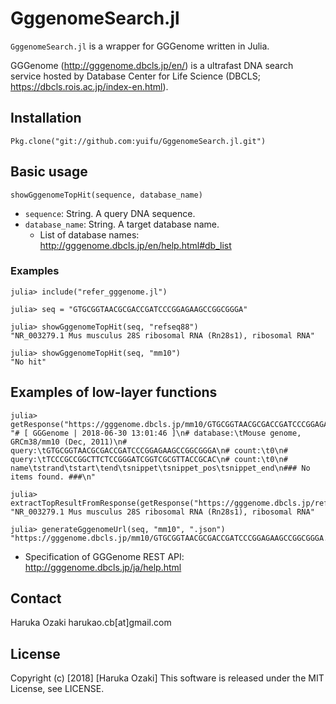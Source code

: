 # GggenomeSearch.jl

`GggenomeSearch.jl` is a wrapper for GGGenome written in Julia.

GGGenome (http://gggenome.dbcls.jp/en/) is a ultrafast DNA search service hosted by Database Center for Life Science (DBCLS; https://dbcls.rois.ac.jp/index-en.html).

## Installation

```
Pkg.clone("git://github.com:yuifu/GggenomeSearch.jl.git")
```


## Basic usage

```
showGggenomeTopHit(sequence, database_name)
```

- `sequence`: String. A query DNA sequence.
- `database_name`: String. A target database name.
	- List of database names: http://gggenome.dbcls.jp/en/help.html#db_list

### Examples

```
julia> include("refer_gggenome.jl")

julia> seq = "GTGCGGTAACGCGACCGATCCCGGAGAAGCCGGCGGGA"

julia> showGggenomeTopHit(seq, "refseq88")
"NR_003279.1 Mus musculus 28S ribosomal RNA (Rn28s1), ribosomal RNA"

julia> showGggenomeTopHit(seq, "mm10")
"No hit"
```


## Examples of low-layer functions

```
julia> getResponse("https://gggenome.dbcls.jp/mm10/GTGCGGTAACGCGACCGATCCCGGAGAAGCCGGCGGGA.txt")
"# [ GGGenome | 2018-06-30 13:01:46 ]\n# database:\tMouse genome, GRCm38/mm10 (Dec, 2011)\n# query:\tGTGCGGTAACGCGACCGATCCCGGAGAAGCCGGCGGGA\n# count:\t0\n# query:\tTCCCGCCGGCTTCTCCGGGATCGGTCGCGTTACCGCAC\n# count:\t0\n# name\tstrand\tstart\tend\tsnippet\tsnippet_pos\tsnippet_end\n### No items found. ###\n"

julia> extractTopResultFromResponse(getResponse("https://gggenome.dbcls.jp/refseq88/GTGCGGTAACGCGACCGATCCCGGAGAAGCCGGCGGGA.txt"))
"NR_003279.1 Mus musculus 28S ribosomal RNA (Rn28s1), ribosomal RNA"

julia> generateGggenomeUrl(seq, "mm10", ".json")
"https://gggenome.dbcls.jp/mm10/GTGCGGTAACGCGACCGATCCCGGAGAAGCCGGCGGGA.json"
```

- Specification of GGGenome REST API: http://gggenome.dbcls.jp/ja/help.html

## Contact

Haruka Ozaki harukao.cb[at]gmail.com

## License

Copyright (c) [2018] [Haruka Ozaki] This software is released under the MIT License, see LICENSE.
